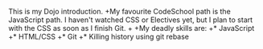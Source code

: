 This is my Dojo introduction.
+My favourite CodeSchool path is the JavaScript path. I haven't watched CSS or Electives yet, but I plan to start with the CSS as soon as I finish Git.
+
+My deadly skills are:
+* JavaScript
+* HTML/CSS
+* Git
+* Killing history using git rebase